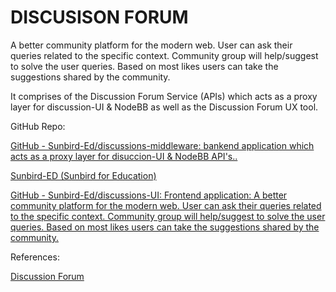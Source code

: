 # DISCUSISON FORUM

A better community platform for the modern web. User can ask their queries related to the specific context. Community group will help/suggest to solve the user queries. Based on most likes users can take the suggestions shared by the community.

It comprises of the Discussion Forum Service (APIs) which acts as a proxy layer for discussion-UI & NodeBB as well as the Discussion Forum UX tool.

GitHub Repo:

[GitHub - Sunbird-Ed/discussions-middleware: bankend application which acts as a proxy layer for disuccion-UI & NodeBB API's..](https://github.com/Sunbird-Ed/discussions-middleware)

[Sunbird-ED (Sunbird for Education)](https://github.com/orgs/Sunbird-Ed/repositories?q=nodebb-plugin\&type=\&language=\&sort=)

[GitHub - Sunbird-Ed/discussions-UI: Frontend application: A better community platform for the modern web. User can ask their queries related to the specific context. Community group will help/suggest to solve the user queries. Based on most likes users can take the suggestions shared by the community.](https://github.com/Sunbird-Ed/discussions-UI)

References:

[Discussion Forum](https://project-sunbird.atlassian.net/wiki/spaces/SBDES/pages/1813577729)

&#x20;
